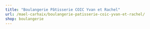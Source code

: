 ```yaml
---
title: "Boulangerie Pâtisserie COIC Yvan et Rachel"
url: /mael-carhaix/boulangerie-patisserie-coic-yvan-et-rachel/
shop: boulangerie
---
```

